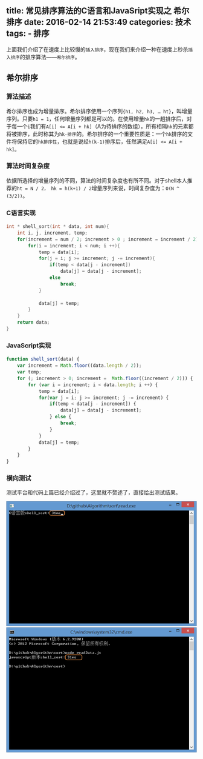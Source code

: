 title: 常见排序算法的C语言和JavaSript实现之 希尔排序
date: 2016-02-14 21:53:49
categories: 技术
tags:
	- 排序
---
上面我们介绍了在速度上比较慢的`插入排序`，现在我们来介绍一种在速度上秒杀`插入排序`的排序算法——`希尔排序`。
## 希尔排序
### 算法描述
希尔排序也成为增量排序。希尔排序使用一个序列`{h1, h2, h3, … ht}`，叫增量序列。只要`h1 = 1`，任何增量序列都是可以的。在使用增量`hk`的一趟排序后，对于每一个`i`我们有`A[i] <= A[i + hk]`（A为待排序的数组），所有相隔`hk`的元素都将被排序，此时称其为`hk-排序`的。希尔排序的一个重要性质是：一个`hk`排序的文件将保持它的`hk排序性`，也就是说经`h(k-1)`排序后，任然满足`A[i] <= A[i + hk]`。
### 算法时间复杂度
依据所选择的增量序列的不同，算法的时间复杂度也有所不同。对于shell本人推荐的`ht = N / 2， hk = h(k+1) / 2`增量序列来说，时间复杂度为：`O(N ^ (3/2))`。
### C语言实现
```c 
int * shell_sort(int * data, int num){
	int i, j, increment, temp;
	for(increment = num / 2; increment > 0 ; increment = increment / 2){
		for(i = increment; i < num; i ++){
			temp = data[i];
			for(j = i; j >= increment; j -= increment){
				if(temp < data[j - increment])
					data[j] = data[j - increment];
				else
					break;
			}

			data[j] = temp;
		}  
	}
	return data;
}
```
### JavaScript实现
```javascript
function shell_sort(data) {
    var increment = Math.floor((data.length / 2));
    var temp;
    for (; increment > 0; increment =  Math.floor((increment / 2))) {
        for (var i = increment; i < data.length; i ++) {
            temp = data[i];
            for(var j = i; j >= increment; j -= increment) {
                if(temp < data[j - increment]) {
                    data[j] = data[j - increment];
                } else {
                    break;
                }
            }
            data[j] = temp;
        }
    }
}
```
### 横向测试
测试平台和代码上篇已经介绍过了，这里就不赘述了，直接给出测试结果。

![C语言希尔排序](/images/blog/20160214/3.png)
![JavaScript语言希尔排序](/images/blog/20160214/4.png)